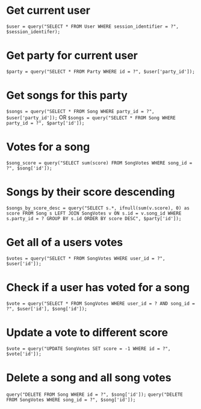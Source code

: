 # Get current user

`$user = query("SELECT * FROM User WHERE session_identifier = ?", $session_identifer);`

# Get party for current user

`$party = query("SELECT * FROM Party WHERE id = ?", $user['party_id']);`

# Get songs for this party

`$songs = query("SELECT * FROM Song WHERE party_id = ?", $user['party_id']);`
OR
`$songs = query("SELECT * FROM Song WHERE party_id = ?", $party['id']);`

# Votes for a song

`$song_score = query("SELECT sum(score) FROM SongVotes WHERE song_id = ?", $song['id']);`

# Songs by their score descending

`$songs_by_score_desc = query("SELECT s.*, ifnull(sum(v.score), 0) as score FROM Song s LEFT JOIN SongVotes v ON s.id = v.song_id WHERE s.party_id = ? GROUP BY s.id ORDER BY score DESC", $party['id']);`

# Get all of a users votes

`$votes = query("SELECT * FROM SongVotes WHERE user_id = ?", $user['id']);`

# Check if a user has voted for a song

`$vote = query("SELECT * FROM SongVotes WHERE user_id = ? AND song_id = ?", $user['id'], $song['id']);`

# Update a vote to different score

`$vote = query("UPDATE SongVotes SET score = -1 WHERE id = ?", $vote['id']);`

# Delete a song and all song votes

`query("DELETE FROM Song WHERE id = ?", $song['id']);`
`query("DELETE FROM SongVotes WHERE song_id = ?", $song['id']);`
